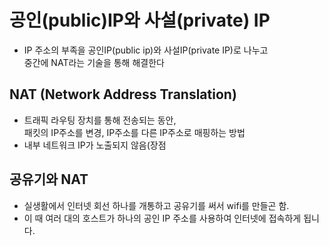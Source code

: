 # 공인(public)IP와 사설(private) IP

- IP 주소의 부족을 공인IP(public ip)와 사설IP(private IP)로 나누고  
  중간에 NAT라는 기술을 통해 해결한다

## NAT (Network Address Translation)

- 트래픽 라우팅 장치를 통해 전송되는 동안,  
  패킷의 IP주소를 변경, IP주소를 다른 IP주소로 매핑하는 방법
- 내부 네트워크 IP가 노출되지 않음(장점

## 공유기와 NAT

- 실생활에서 인터넷 회선 하나를 개통하고 공유기를 써서 wifi를 만들곤 함. 
- 이 때 여러 대의 호스트가 하나의 공인 IP 주소를 사용하여 인터넷에 접속하게 됩니다.
